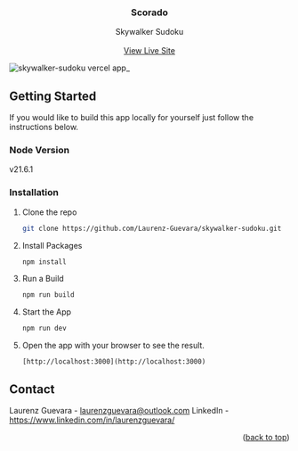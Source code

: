 <div id="top"></div>
<div align="center">
<h3 align="center">Scorado</h3>

  <p align="center">
     Skywalker Sudoku
    <br />
    <br />
    <a href="https://skywalker-sudoku.vercel.app/">View Live Site</a>
  </p>
</div>

<!-- ABOUT THE PROJECT -->

![skywalker-sudoku vercel app_](https://github.com/Laurenz-Guevara/skywalker-sudoku/assets/58118627/0770ea5a-063f-4dd1-9d1c-70eb2a4fb6be)
<!-- GETTING STARTED -->

## Getting Started

If you would like to build this app locally for yourself just follow the instructions below.

### Node Version

v21.6.1

### Installation

1. Clone the repo

   ```bash
   git clone https://github.com/Laurenz-Guevara/skywalker-sudoku.git
   ```

2. Install Packages

   ```bash
   npm install
   ```

3. Run a Build

   ```bash
   npm run build
   ```

4. Start the App

   ```bash
   npm run dev
   ```

5. Open the app with your browser to see the result.

   ```
   [http://localhost:3000](http://localhost:3000)
   ```

<!-- CONTACT -->

## Contact

Laurenz Guevara - laurenzguevara@outlook.com
LinkedIn - https://www.linkedin.com/in/laurenzguevara/

<p align="right">(<a href="#top">back to top</a>)</p>

